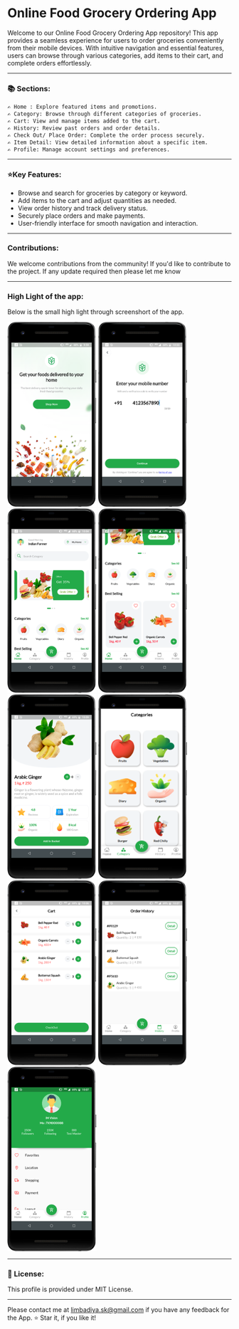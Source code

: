 # Online Food Grocery Ordering App


<p>Welcome to our Online Food Grocery Ordering App repository! This app provides a seamless experience for users to order groceries conveniently from their mobile devices. With intuitive navigation and essential features, users can browse through various categories, add items to their cart, and complete orders effortlessly. </p>

---

<h3>📚 Sections: </h3>


    ✍️ Home : Explore featured items and promotions.
    ✍️ Category: Browse through different categories of groceries.
    ✍️ Cart: View and manage items added to the cart.
    ✍️ History: Review past orders and order details.
    ✍️ Check Out/ Place Order: Complete the order process securely.
    ✍️ Item Detail: View detailed information about a specific item.
    ✍️ Profile: Manage account settings and preferences.
---
<h3>⭐Key Features:</h3>

- Browse and search for groceries by category or keyword.
- Add items to the cart and adjust quantities as needed.
- View order history and track delivery status.
- Securely place orders and make payments.
- User-friendly interface for smooth navigation and interaction.

---
<h3>Contributions: </h3>
<p>We welcome contributions from the community! If you'd like to contribute to the project. If any update required then please let me know</p>

---
<h3>High Light of the app: </h3>
<p>Below is the small high light through screenshort of the app.</p>
<p float="left">
  <img src="https://github.com/aivision369/Food-Grocery/blob/main/screenshort/1_welcome.png" width="200" />
  <img src="https://github.com/aivision369/Food-Grocery/blob/main/screenshort/2_authentication.png" width="200" /> 
  <img src="https://github.com/aivision369/Food-Grocery/blob/main/screenshort/3_home_1.png" width="200" />
  <img src="https://github.com/aivision369/Food-Grocery/blob/main/screenshort/3_home_2.png" width="200" />
  <img src="https://github.com/aivision369/Food-Grocery/blob/main/screenshort/8_detail.png" width="200" /> 
  <img src="https://github.com/aivision369/Food-Grocery/blob/main/screenshort/4_cateory_1.png" width="200" />
  <img src="https://github.com/aivision369/Food-Grocery/blob/main/screenshort/5_cart.png" width="200" />
  <img src="https://github.com/aivision369/Food-Grocery/blob/main/screenshort/6_history.png" width="200" />
  <img src="https://github.com/aivision369/Food-Grocery/blob/main/screenshort/7_profile.png" width="200" />
</p>



---
<h3>📄 License: </h3>

This profile is provided under MIT License. 

---
Please contact me at limbadiya.sk@gmail.com if you have any feedback for the App. ⭐ Star it, if you like it!

